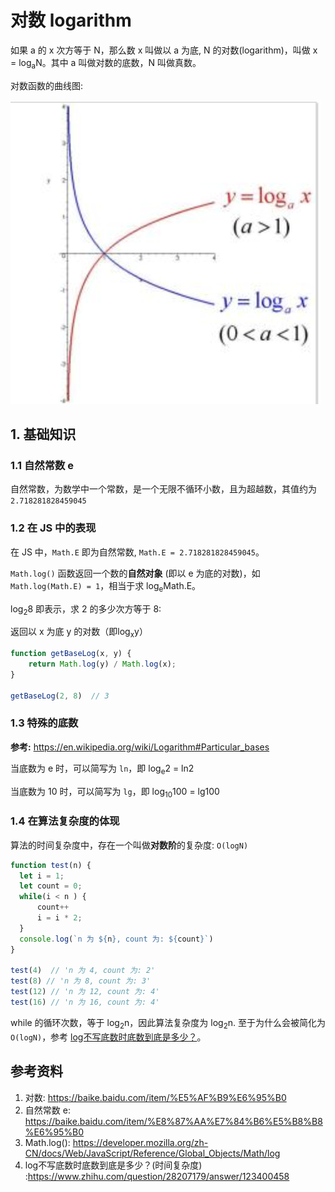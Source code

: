 # 对数 logarithm

如果 a 的 x 次方等于 N，那么数 x 叫做以 a 为底, N 的对数(logarithm)，叫做 x = log<sub>a</sub>N。其中 a 叫做对数的底数，N 叫做真数。

对数函数的曲线图:

![20210531133604](https://raw.githubusercontent.com/yes1am/PicBed/master/img/20210531133604.png)

## 1. 基础知识

### 1.1 自然常数 e

自然常数，为数学中一个常数，是一个无限不循环小数，且为超越数，其值约为 `2.718281828459045`

### 1.2 在 JS 中的表现

在 JS 中，`Math.E` 即为自然常数, `Math.E = 2.718281828459045`。

`Math.log()` 函数返回一个数的**自然对象** (即以 e 为底的对数)，如 `Math.log(Math.E) = 1`，相当于求 log<sub>e</sub>Math.E。

log<sub>2</sub>8 即表示，求 2 的多少次方等于 8:  

返回以 x 为底 y 的对数（即log<sub>x</sub>y）
```js
function getBaseLog(x, y) {
    return Math.log(y) / Math.log(x);
}

getBaseLog(2, 8)  // 3
```


### 1.3 特殊的底数

**参考:** https://en.wikipedia.org/wiki/Logarithm#Particular_bases

当底数为 e 时，可以简写为 `ln`，即 log<sub>e</sub>2 = ln2

当底数为 10 时，可以简写为 `lg`，即 log<sub>10</sub>100 = lg100

### 1.4 在算法复杂度的体现

算法的时间复杂度中，存在一个叫做**对数阶**的复杂度: `O(logN)`

```js
function test(n) {
  let i = 1;
  let count = 0;
  while(i < n ) {
      count++
      i = i * 2;
  }
  console.log(`n 为 ${n}, count 为: ${count}`)
}

test(4)  // 'n 为 4, count 为: 2'
test(8) // 'n 为 8, count 为: 3'
test(12) // 'n 为 12, count 为: 4'
test(16) // 'n 为 16, count 为: 4'
```

while 的循环次数，等于 log<sub>2</sub>n，因此算法复杂度为 log<sub>2</sub>n. 至于为什么会被简化为 `O(logN)`，参考 [log不写底数时底数到底是多少？](https://www.zhihu.com/question/28207179/answer/123400458)。

## 参考资料

1. 对数: https://baike.baidu.com/item/%E5%AF%B9%E6%95%B0
2. 自然常数 e: https://baike.baidu.com/item/%E8%87%AA%E7%84%B6%E5%B8%B8%E6%95%B0
3. Math.log(): https://developer.mozilla.org/zh-CN/docs/Web/JavaScript/Reference/Global_Objects/Math/log
4. log不写底数时底数到底是多少？(时间复杂度) :https://www.zhihu.com/question/28207179/answer/123400458